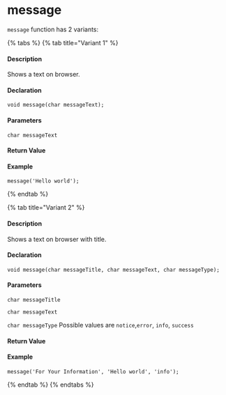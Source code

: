 # message

 `message` function has 2 variants:

{% tabs %}
{% tab title="Variant 1" %}
#### Description <a id="description"></a>

Shows a text on browser.

#### Declaration <a id="declaration"></a>

```text
void message(char messageText);
```

#### Parameters <a id="parameters"></a>

`char messageText`

#### Return Value <a id="return-value"></a>

#### Example <a id="example"></a>

```text
message('Hello world');
```
{% endtab %}

{% tab title="Variant 2" %}
#### Description <a id="description"></a>

Shows a text on browser with title.  

#### Declaration <a id="declaration"></a>

```text
void message(char messageTitle, char messageText, char messageType);
```

#### Parameters <a id="parameters"></a>

`char messageTitle`

`char messageText`

`char messageType` Possible values are `notice`,`error`, `info`, `success`

#### Return Value <a id="return-value"></a>

#### Example <a id="example"></a>

```text
message('For Your Information', 'Hello world', 'info');
```
{% endtab %}
{% endtabs %}

